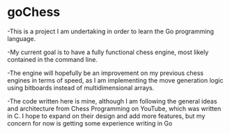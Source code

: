 # goChess

-This is a project I am undertaking in order to learn the Go programming language.

-My current goal is to have a fully functional chess engine, most likely contained in the command line.

-The engine will hopefully be an improvement on my previous chess engines in terms of speed, as I am implementing 
the move generation logic using bitboards instead of multidimensional arrays.

-The code written here is mine, although I am following the general ideas and architecture from Chess Programming 
on YouTube, which was written in C. I hope to expand on their design and add more features, but my concern for now is
getting some experience writing in Go